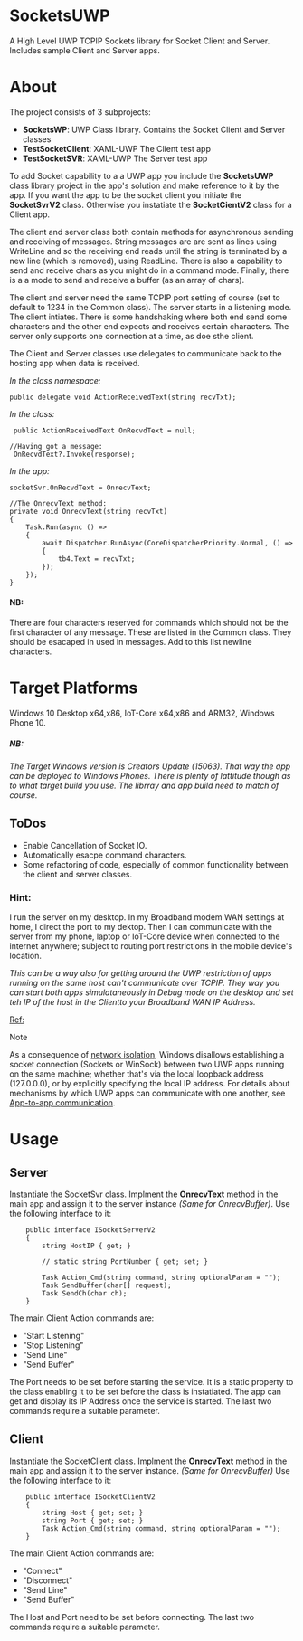 # SocketsUWP
A High Level UWP TCPIP Sockets library for Socket Client and Server. Includes sample Client and Server apps.

# About
The project consists of 3 subprojects:
- **SocketsWP**: UWP Class library. Contains the Socket Client and Server classes
- **TestSocketClient**: XAML-UWP The Client test app
- **TestSocketSVR**: XAML-UWP The Server test app

To add Socket capability to a a UWP app you include the **SocketsUWP** class library project in the app's solution 
and make reference to it by the app. If you want the app to be the socket client you initiate the **SocketSvrV2** class. 
Otherwise you instatiate the **SocketCientV2** class for a Client app.

The client and server class both contain methods for asynchronous sending and receiving of messages.
String messages are are sent as lines using WriteLine and so the receiving end reads until the string is terminated by a new line (which is removed), using ReadLine. There is also a capability to send and receive chars as you might do in a command mode.
Finally, there is a a mode to send and receive a buffer (as an array of chars). 

The client and server need the same TCPIP port setting of course (set to default to 1234 in the Common class). The server starts in a listening mode. The client intiates. There is some handshaking where both end send some characters and the other end expects and receives certain characters. 
The server only supports one connection at a time, as doe sthe client.

The Client and Server classes use delegates to communicate back to the hosting app when data is received.

*In the class namespace:*
```
public delegate void ActionReceivedText(string recvTxt);
```
*In the class:*

```
 public ActionReceivedText OnRecvdText = null;

//Having got a message:
 OnRecvdText?.Invoke(response);
```
*In the app:*
```
socketSvr.OnRecvdText = OnrecvText;

//The OnrecvText method:
private void OnrecvText(string recvTxt)
{
    Task.Run(async () =>
    {
        await Dispatcher.RunAsync(CoreDispatcherPriority.Normal, () =>
        {
            tb4.Text = recvTxt;
        });
    });
}
```

#### NB:
There are four characters reserved for commands which should not be the first character of any message. These are listed in the Common class.
They should be esacaped in used in messages. Add to this list newline characters.

# Target Platforms
Windows 10 Desktop x64,x86, IoT-Core x64,x86 and ARM32, Windows Phone 10.

##### *NB:*
*The Target Windows version is Creators Update (15063). That way the app can be deployed to Windows Phones.
There is plenty of lattitude though as to what target build you use. The librray and app build need to match of course.*

## ToDos
- Enable Cancellation of Socket IO.
- Automatically esacpe command characters.
- Some refactoring of code, especially of common functionality between the client and server classes.

### Hint:
I run the server on my desktop. 
In my Broadband modem WAN settings at home, I direct the port to my dektop. 
Then I can communicate with the server from my phone, laptop or IoT-Core device when connected to the internet anywhere; subject to routing port restrictions in the mobile device's location.

*This can be a way also for getting around the UWP restriction of apps running on the same host can't communicate over TCPIP. They way you can start both apps simulataneously in Debug mode on the desktop and set teh IP of the host in the Clientto your Broadband WAN IP Address.*

[Ref:](https://docs.microsoft.com/en-us/windows/uwp/networking/sockets)
> [!NOTE]
> As a consequence of [network isolation](https://msdn.microsoft.com/library/windows/apps/hh770532.aspx), Windows disallows establishing a socket connection (Sockets or WinSock) between two UWP apps running on the same machine; whether that's via the local loopback address (127.0.0.0), or by explicitly specifying the local IP address. For details about mechanisms by which UWP apps can communicate with one another, see [App-to-app communication](/windows/uwp/app-to-app/index).

# Usage

## Server
Instantiate the SocketSvr class. 
Implment the **OnrecvText** method in the main app and assign it to the server instance *(Same for OnrecvBuffer)*.
Use the following interface to it:
```
    public interface ISocketServerV2
    {
        string HostIP { get; }

        // static string PortNumber { get; set; }

        Task Action_Cmd(string command, string optionalParam = "");
        Task SendBuffer(char[] request);
        Task SendCh(char ch);
    }
```
The main Client Action commands  are:
- "Start Listening"
- "Stop Listening"
- "Send Line"
- "Send Buffer"

The Port needs to be set before starting the service. 
It is a static property to the class enabling it to be set before the class is instatiated. The app can get and display its IP Address once the service is started.
The last two commands require a suitable parameter.

## Client
Instantiate the SocketClient class. 
Implment the **OnrecvText** method in the main app and assign it to the server instance. *(Same for OnrecvBuffer)*
Use the following interface to it:
```
    public interface ISocketClientV2
    {
        string Host { get; set; }
        string Port { get; set; }
        Task Action_Cmd(string command, string optionalParam = "");
    }
```
The main Client Action commands  are:
- "Connect"
- "Disconnect"
- "Send Line"
- "Send Buffer"

The Host and Port need to be set before connecting. 
The last two commands require a suitable parameter.